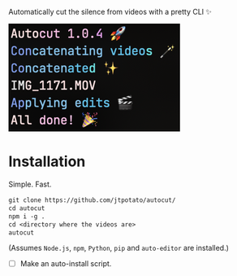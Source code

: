 Automatically cut the silence from videos with a pretty CLI ✨

![A demo of how it works](images/Demo%20v1.0.4.png)


# Installation
Simple. Fast.
```
git clone https://github.com/jtpotato/autocut/
cd autocut
npm i -g .
cd <directory where the videos are>
autocut
```
(Assumes `Node.js`, `npm`, `Python`, `pip` and `auto-editor` are installed.)
- [ ] Make an auto-install script.
